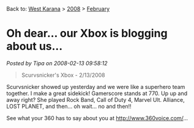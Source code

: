 Back to: [West Karana](/posts/westkarana.md) > [2008](/posts/2008/westkarana.md) > [February](./westkarana.md)
# Oh dear... our Xbox is blogging about us...

*Posted by Tipa on 2008-02-13 09:58:12*


> Scurvsnicker's Xbox - 2/13/2008

Scurvsnicker showed up yesterday and we were like a superhero team together. I make a great sidekick! Gamerscore stands at 770. Up up and away right? She played Rock Band, Call of Duty 4, Marvel Ult. Alliance, LOST PLANET, and then... oh wait... no and then!!



See what your 360 has to say about you at <http://www.360voice.com/>...
